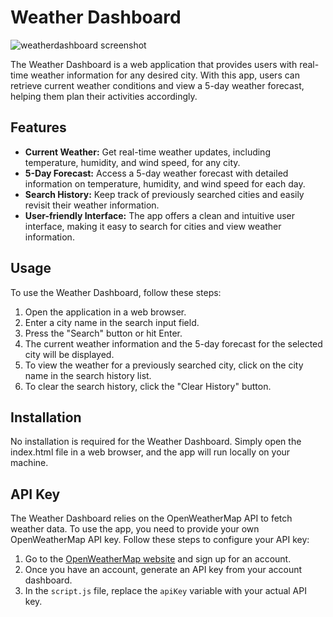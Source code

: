 # Weather Dashboard

![weatherdashboard screenshot](https://github.com/csills1416/weatherforecastapp/assets/71670415/e6062f01-3238-4e2f-a9d3-c9f5f6dfaef2)


The Weather Dashboard is a web application that provides users with real-time weather information for any desired city. With this app, users can retrieve current weather conditions and view a 5-day weather forecast, helping them plan their activities accordingly.

## Features

- **Current Weather:** Get real-time weather updates, including temperature, humidity, and wind speed, for any city.
- **5-Day Forecast:** Access a 5-day weather forecast with detailed information on temperature, humidity, and wind speed for each day.
- **Search History:** Keep track of previously searched cities and easily revisit their weather information.
- **User-friendly Interface:** The app offers a clean and intuitive user interface, making it easy to search for cities and view weather information.

## Usage

To use the Weather Dashboard, follow these steps:

1. Open the application in a web browser.
2. Enter a city name in the search input field.
3. Press the "Search" button or hit Enter.
4. The current weather information and the 5-day forecast for the selected city will be displayed.
5. To view the weather for a previously searched city, click on the city name in the search history list.
6. To clear the search history, click the "Clear History" button.

## Installation

No installation is required for the Weather Dashboard. Simply open the index.html file in a web browser, and the app will run locally on your machine.

## API Key

The Weather Dashboard relies on the OpenWeatherMap API to fetch weather data. To use the app, you need to provide your own OpenWeatherMap API key. Follow these steps to configure your API key:

1. Go to the [OpenWeatherMap website](https://openweathermap.org/) and sign up for an account.
2. Once you have an account, generate an API key from your account dashboard.
3. In the `script.js` file, replace the `apiKey` variable with your actual API key.
